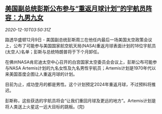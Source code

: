 <!--1607574195000-->
[美国副总统彭斯公布参与“重返月球计划”的宇航员阵容：九男九女](https://cn.reuters.com/article/usa-astronauts-1209-wedn-idCNKBS28K0AU)
------

<div><i>2020-12-10T03:50:31Z</i></div><p>路透华盛顿12月9日 - 美国副总统彭斯周三在他任内最后一场美国太空政策会议上，公布了可能参与美国国家航空航天局(NASA)重返月球表面计划的18位宇航员(太空人)名单；彭斯与总统特朗普将于下个月卸任。</p><p>在佛州NASA肯尼迪太空中心召开的白宫国家太空委员会会议上，彭斯公布可能参与NASA Artemis计划的九名女性及九名男性宇航员；Artemis计划是1970年代以来美国首度企图让人重返月球的计划。</p><p>目前为止，成功登月的都是男性。这个计划预定2024年重返月球，不过预料将推迟。</p><p>彭斯称，这些获选的宇航员将会“让我们重回月球及更远的地方”。Artemis计划是将人类送上火星这一远大目标的跳板。(完)</p>
